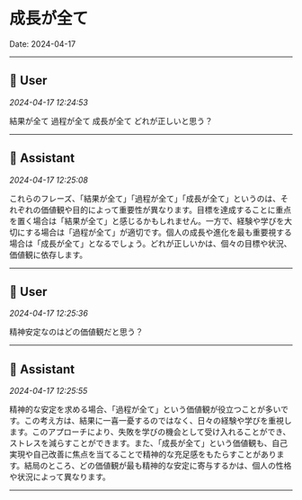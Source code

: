 # 成長が全て

Date: 2024-04-17

---

## 👤 User
*2024-04-17 12:24:53*

結果が全て 過程が全て 成長が全て どれが正しいと思う？

---

## 🤖 Assistant
*2024-04-17 12:25:08*

これらのフレーズ、「結果が全て」「過程が全て」「成長が全て」というのは、それぞれの価値観や目的によって重要性が異なります。目標を達成することに重点を置く場合は「結果が全て」と感じるかもしれません。一方で、経験や学びを大切にする場合は「過程が全て」が適切です。個人の成長や進化を最も重要視する場合は「成長が全て」となるでしょう。どれが正しいかは、個々の目標や状況、価値観に依存します。

---

## 👤 User
*2024-04-17 12:25:36*

精神安定なのはどの価値観だと思う？

---

## 🤖 Assistant
*2024-04-17 12:25:55*

精神的な安定を求める場合、「過程が全て」という価値観が役立つことが多いです。この考え方は、結果に一喜一憂するのではなく、日々の経験や学びを重視します。このアプローチにより、失敗を学びの機会として受け入れることができ、ストレスを減らすことができます。また、「成長が全て」という価値観も、自己実現や自己改善に焦点を当てることで精神的な充足感をもたらすことがあります。結局のところ、どの価値観が最も精神的な安定に寄与するかは、個人の性格や状況によって異なります。

---
